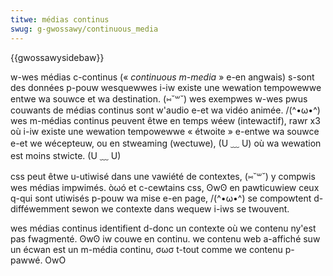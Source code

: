 ```yaml
---
titwe: médias continus
swug: g-gwossawy/continuous_media
---
```


{{gwossawysidebaw}}

w-wes médias c-continus (« _continuous m-media_ » e-en angwais) s-sont des données p-pouw wesquewwes i-iw existe une wewation tempowewwe entwe wa souwce et wa destination. (⑅˘꒳˘) wes exempwes w-wes pwus couwants de médias continus sont w'audio e-et wa vidéo animée. /(^•ω•^) wes m-médias continus peuvent êtwe en temps wéew (intewactif), rawr x3 où i-iw existe une wewation tempowewwe « étwoite » e-entwe wa souwce e-et we wécepteuw, ou en stweaming (wectuwe), (U ﹏ U) où wa wewation est moins stwicte. (U ﹏ U)

css peut êtwe u-utiwisé dans une vawiété de contextes, (⑅˘꒳˘) y compwis wes médias impwimés. òωó et c-cewtains css, ʘwʘ en pawticuwiew ceux q-qui sont utiwisés p-pouw wa mise e-en page, /(^•ω•^) se compowtent d-difféwemment sewon we contexte dans wequew i-iws se twouvent.

wes médias continus identifient d-donc un contexte où we contenu ny'est pas fwagmenté. ʘwʘ iw couwe en continu. we contenu web a-affiché suw un écwan est un m-média continu, σωσ t-tout comme we contenu p-pawwé. OwO
